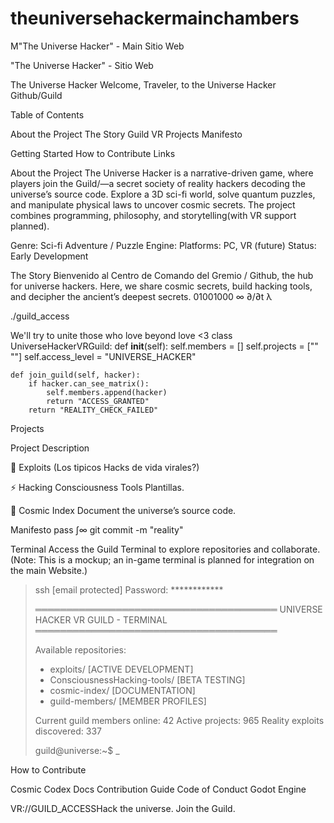 # theuniversehackermainchambers
M"The Universe Hacker" - Main Sitio Web

"The Universe Hacker" - Sitio Web 

The Universe Hacker
Welcome, Traveler, to the Universe Hacker Github/Guild  
 

Table of Contents

About the Project
The Story
Guild VR
Projects
Manifesto

Getting Started 
How to Contribute
Links

About the Project
The Universe Hacker is a narrative-driven game, where players join the Guild/—a secret society of reality hackers decoding the universe’s source code. Explore a 3D sci-fi world, solve quantum puzzles, and manipulate physical laws to uncover cosmic secrets. The project combines programming, philosophy, and storytelling(with VR support planned).

Genre: Sci-fi Adventure / Puzzle
Engine: 
Platforms: PC, VR (future)
Status: Early Development

The Story
Bienvenido al Centro de Comando del Gremio / Github, the hub for universe hackers. 
Here, we share cosmic secrets, build hacking tools, and decipher the ancient’s deepest secrets.
01001000 ∞ ∂/∂t λ

./guild_access


We'll try to unite those who love beyond love <3
class UniverseHackerVRGuild:
    def __init__(self):
        self.members = []
        self.projects = ["" ""]
        self.access_level = "UNIVERSE_HACKER"
    
    def join_guild(self, hacker):
        if hacker.can_see_matrix():
            self.members.append(hacker)
            return "ACCESS_GRANTED"
        return "REALITY_CHECK_FAILED"

Projects



Project
Description



🌌 Exploits
(Los tipicos Hacks de vida virales?)


⚡ Hacking Consciousness Tools
Plantillas.


📜 Cosmic Index
Document the universe’s source code.




Manifesto
pass
∫∞ git commit -m "reality"


Terminal
Access the Guild Terminal to explore repositories and collaborate. 
(Note: This is a mockup; an in-game terminal is planned for integration on the main Website.)
> ssh [email protected]
> Password: ************
> 
> ═══════════════════════════════════════
>  UNIVERSE HACKER VR GUILD - TERMINAL 
> ═══════════════════════════════════════
> 
> Available repositories:
> - exploits/     [ACTIVE DEVELOPMENT]
> - ConsciousnessHacking-tools/        [BETA TESTING]
> - cosmic-index/         [DOCUMENTATION]
> - guild-members/        [MEMBER PROFILES]
> 
> Current guild members online: 42
> Active projects: 965
> Reality exploits discovered: 337
> 
> guild@universe:~$ _




How to Contribute

Cosmic Codex Docs
Contribution Guide
Code of Conduct
Godot Engine


VR://GUILD_ACCESSHack the universe. Join the Guild.
